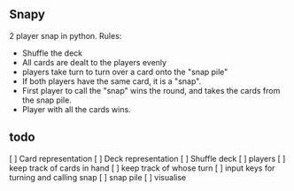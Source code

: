 ## Snapy

2 player snap in python. 
Rules: 
- Shuffle the deck
- All cards are dealt to the players evenly
- players take turn to turn over a card onto the "snap pile"
- If both players have the same card, it is a "snap". 
- First player to call the "snap" wins the round, and takes the cards from the snap pile.
- Player with all the cards wins. 

## todo

[ ] Card representation 
[ ] Deck representation 
  [ ] Shuffle deck
[ ] players
  [ ] keep track of cards in hand
  [ ] keep track of whose turn
  [ ] input keys for turning and calling snap
[ ] snap pile
[ ] visualise




